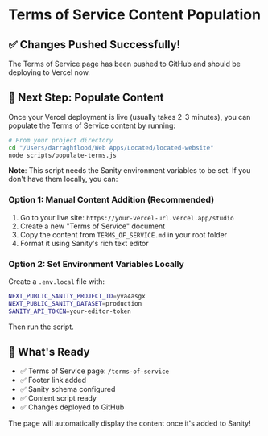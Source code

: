 # Terms of Service Content Population

## ✅ Changes Pushed Successfully!

The Terms of Service page has been pushed to GitHub and should be deploying to Vercel now.

## 📝 Next Step: Populate Content

Once your Vercel deployment is live (usually takes 2-3 minutes), you can populate the Terms of Service content by running:

```bash
# From your project directory
cd "/Users/darraghflood/Web Apps/Located/located-website"
node scripts/populate-terms.js
```

**Note**: This script needs the Sanity environment variables to be set. If you don't have them locally, you can:

### Option 1: Manual Content Addition (Recommended)
1. Go to your live site: `https://your-vercel-url.vercel.app/studio`
2. Create a new "Terms of Service" document
3. Copy the content from `TERMS_OF_SERVICE.md` in your root folder
4. Format it using Sanity's rich text editor

### Option 2: Set Environment Variables Locally
Create a `.env.local` file with:
```bash
NEXT_PUBLIC_SANITY_PROJECT_ID=yva4asgx
NEXT_PUBLIC_SANITY_DATASET=production
SANITY_API_TOKEN=your-editor-token
```

Then run the script.

## 🎯 What's Ready

- ✅ Terms of Service page: `/terms-of-service`
- ✅ Footer link added
- ✅ Sanity schema configured
- ✅ Content script ready
- ✅ Changes deployed to GitHub

The page will automatically display the content once it's added to Sanity!
